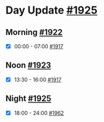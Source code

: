 # Day Update [#1925](https://github.com/sentrei/sentrei/issues/1925)

## Morning [#1922](https://github.com/sentrei/sentrei/issues/1922)

- [x] 00:00 - 07:00 [#1917](https://github.com/sentrei/sentrei/issues/1917)

## Noon [#1923](https://github.com/sentrei/sentrei/issues/1923)

- [x] 13:30 - 16:00 [#1917](https://github.com/sentrei/sentrei/issues/1917)

## Night [#1925](https://github.com/sentrei/sentrei/issues/1925)

- [x] 18:00 - 24:00 [#1962](https://github.com/sentrei/sentrei/issues/1962)
